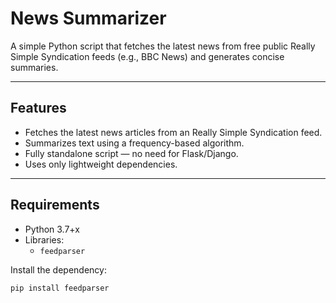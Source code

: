 #  News Summarizer

A simple Python script that fetches the latest news from free public Really Simple Syndication feeds (e.g., BBC News) and generates concise summaries.  


---

##  Features
- Fetches the latest news articles from an Really Simple Syndication feed.
- Summarizes text using a frequency-based algorithm.
- Fully standalone script — no need for Flask/Django.
- Uses only lightweight dependencies.

---

##  Requirements
- Python 3.7+x
- Libraries:
  - `feedparser`

Install the dependency:
```bash
pip install feedparser
